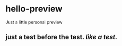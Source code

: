 # hello-preview
Just a little personal preview


## just a test before the test. ***like a test.***
